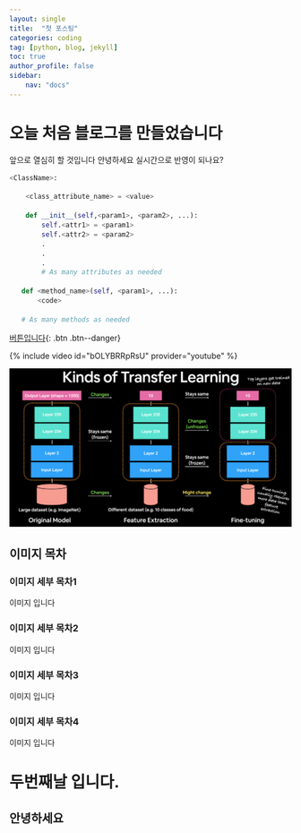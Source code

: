 ```yaml
---
layout: single
title:  "첫 포스팅"
categories: coding
tag: [python, blog, jekyll]
toc: true
author_profile: false
sidebar:
    nav: "docs"
---
```


# 오늘 처음 블로그를 만들었습니다

앞으로 열심히 할 것입니다
안녕하세요
실시간으로 반영이 되나요?

```python
<ClassName>:

    <class_attribute_name> = <value>

    def __init__(self,<param1>, <param2>, ...):
        self.<attr1> = <param1>
        self.<attr2> = <param2>
        .
        .
        .
        # As many attributes as needed
    
   def <method_name>(self, <param1>, ...):
       <code>
       
   # As many methods as needed
```
[버튼입니다](https://google.com){: .btn .btn--danger}

{% include video id="bOLYBRRpRsU" provider="youtube" %}

![iamges](/images/04-different-kinds-of-transfer-learning.png)
## 이미지 목차

### 이미지 세부 목차1
이미지 입니다

### 이미지 세부 목차2
이미지 입니다

### 이미지 세부 목차3
이미지 입니다

### 이미지 세부 목차4
이미지 입니다

# 두번째날 입니다.

## 안녕하세요